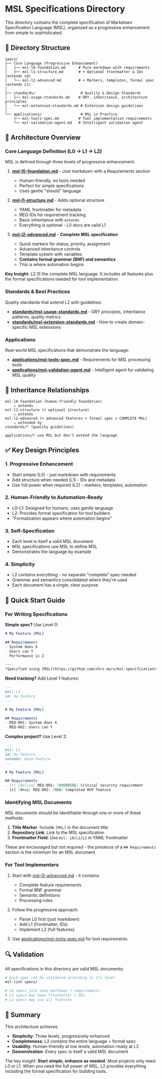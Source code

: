 # MSL Specifications Directory

This directory contains the complete specification of Markdown Specification Language (MSL), organized as a progressive enhancement from simple to sophisticated.

## 📁 Directory Structure

```
specs/
├── Core Language (Progressive Enhancement)
│   ├── msl-l0-foundation.md      # Pure markdown with requirements
│   ├── msl-l1-structure.md       # + Optional frontmatter & IDs (extends L0)
│   └── msl-l2-advanced.md        # + Markers, templates, formal spec (extends L1)
│
├── standards/                     # Quality & Design Standards  
│   ├── msl-usage-standards.md    # DRY, inheritance, architecture principles
│   └── msl-extension-standards.md # Extension design guidelines
│
└── applications/                  # MSL in Practice
    ├── msl-tools-spec.md         # Tool implementation requirements
    └── msl-validation-agent.md   # Intelligent validation agent
```

## 🎯 Architecture Overview

### Core Language Definition (L0 → L1 → L2)

MSL is defined through three levels of progressive enhancement:

1. **[msl-l0-foundation.md](msl-l0-foundation.md)** - Just markdown with a Requirements section
   - Human-friendly, no tools needed
   - Perfect for simple specifications
   - Uses gentle "should" language

2. **[msl-l1-structure.md](msl-l1-structure.md)** - Adds optional structure
   - YAML frontmatter for metadata
   - REQ-IDs for requirement tracking
   - Basic inheritance with `extends`
   - Everything is optional - L0 docs are valid L1

3. **[msl-l2-advanced.md](msl-l2-advanced.md)** - **Complete MSL specification**
   - Quick markers for status, priority, assignment
   - Advanced inheritance controls
   - Template system with variables
   - **Contains formal grammar (BNF) and semantics**
   - This is where automation begins

**Key Insight:** L2 IS the complete MSL language. It includes all features plus the formal specifications needed for tool implementation.

### Standards & Best Practices

Quality standards that extend L2 with guidelines:

- **[standards/msl-usage-standards.md](standards/msl-usage-standards.md)** - DRY principles, inheritance patterns, quality metrics
- **[standards/msl-extension-standards.md](standards/msl-extension-standards.md)** - How to create domain-specific MSL extensions

### Applications

Real-world MSL specifications that demonstrate the language:

- **[applications/msl-tools-spec.md](applications/msl-tools-spec.md)** - Requirements for MSL processing tools
- **[applications/msl-validation-agent.md](applications/msl-validation-agent.md)** - Intelligent agent for validating MSL quality

## 🔄 Inheritance Relationships

```
msl-l0-foundation (human-friendly foundation)
    ↓ extends
msl-l1-structure (+ optional structure)
    ↓ extends  
msl-l2-advanced (+ advanced features + formal spec = COMPLETE MSL)
    ↓ extended by
standards/* (quality guidelines)

applications/* use MSL but don't extend the language
```

## ✅ Key Design Principles

### 1. Progressive Enhancement
- Start simple (L0) - just markdown with requirements
- Add structure when needed (L1) - IDs and metadata
- Use full power when required (L2) - markers, templates, automation

### 2. Human-Friendly to Automation-Ready
- L0-L1: Designed for humans, uses gentle language
- L2: Provides formal specification for tool builders
- "Formalization appears where automation begins"

### 3. Self-Specification
- Each level is itself a valid MSL document
- MSL specifications use MSL to define MSL
- Demonstrates the language by example

### 4. Simplicity
- L2 contains everything - no separate "complete" spec needed
- Grammar and semantics consolidated where they're used
- Each document has a single, clear purpose

## 🚀 Quick Start Guide

### For Writing Specifications

**Simple spec?** Use Level 0:
```markdown
# My Feature [MSL]

## Requirements
- System does X
- Users can Y
- Performance is Z

---
*Specified using [MSL](https://github.com/chrs-myrs/msl-specification)*
```

**Need tracking?** Add Level 1 features:
```markdown
---
msl: L1
id: my-feature
---

# My Feature [MSL]

## Requirements
- REQ-001: System does X
- REQ-002: Users can Y
```

**Complex project?** Use Level 2:
```markdown
---
msl: L2
id: my-feature
extends: base-feature
---

# My Feature [MSL]

## Requirements
- [!] [@alice] REQ-001: [OVERRIDE] Critical security requirement
- [x] [#mvp] REQ-002: [NEW] Completed MVP feature
```

### Identifying MSL Documents

MSL documents should be identifiable through one or more of these methods:

1. **Title Marker**: Include `[MSL]` in the document title
2. **Repository Link**: Link to the MSL specification
3. **Frontmatter Field**: Use `msl: L0/L1/L2` in YAML frontmatter

These are encouraged but not required - the presence of a `## Requirements` section is the minimum for an MSL document.

### For Tool Implementers

1. Start with [msl-l2-advanced.md](msl-l2-advanced.md) - it contains:
   - Complete feature requirements
   - Formal BNF grammar
   - Semantic definitions
   - Processing rules

2. Follow the progressive approach:
   - Parse L0 first (just markdown)
   - Add L1 (frontmatter, IDs)
   - Implement L2 (full features)

3. Use [applications/msl-tools-spec.md](applications/msl-tools-spec.md) for tool requirements

## 🔍 Validation

All specifications in this directory are valid MSL documents:

```bash
# Each spec can be validated according to its level
msl-lint specs/

# L0 specs just need markdown + requirements
# L1 specs may have frontmatter + IDs
# L2 specs may use all features
```

## 📝 Summary

This architecture achieves:
- **Simplicity**: Three levels, progressively enhanced
- **Completeness**: L2 contains the entire language + formal spec
- **Usability**: Human-friendly at low levels, automation-ready at L2
- **Demonstration**: Every spec is itself a valid MSL document

The key insight: **Start simple, enhance as needed.** Most projects only need L0 or L1. When you need the full power of MSL, L2 provides everything including the formal specification for building tools.
